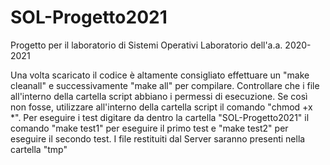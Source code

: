 # SOL-Progetto2021
Progetto per il laboratorio di Sistemi Operativi Laboratorio dell'a.a. 2020-2021

Una volta scaricato il codice è altamente consigliato effettuare un "make cleanall" e successivamente "make all" per compilare.
Controllare che i file all'interno della cartella script abbiano i permessi di esecuzione. Se così non fosse, utilizzare all'interno della cartella script il comando "chmod +x *".
Per eseguire i test digitare da dentro la cartella "SOL-Progetto2021" il comando "make test1" per eseguire il primo test e "make test2" per eseguire il secondo test.
I file restituiti dal Server saranno presenti nella cartella "tmp"
